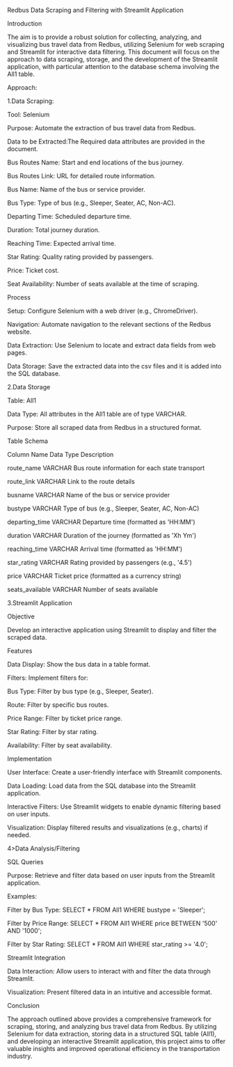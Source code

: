 Redbus Data Scraping and Filtering with Streamlit Application


Introduction

The aim is to provide a robust solution for collecting, analyzing, and visualizing bus travel data from Redbus, utilizing Selenium for web scraping and Streamlit for interactive data filtering. This document will focus on the approach to data scraping, storage, and the development of the Streamlit application, with particular attention to the database schema involving the All1 table.

Approach:


1.Data Scraping:

Tool: Selenium

Purpose: Automate the extraction of bus travel data from Redbus.

Data to be Extracted:The Required data attributes are provided in the document.

Bus Routes Name: Start and end locations of the bus journey.

Bus Routes Link: URL for detailed route information.

Bus Name: Name of the bus or service provider.

Bus Type: Type of bus (e.g., Sleeper, Seater, AC, Non-AC).

Departing Time: Scheduled departure time.

Duration: Total journey duration.

Reaching Time: Expected arrival time.

Star Rating: Quality rating provided by passengers.

Price: Ticket cost.

Seat Availability: Number of seats available at the time of scraping.

Process

Setup: Configure Selenium with a web driver (e.g., ChromeDriver).

Navigation: Automate navigation to the relevant sections of the Redbus website.

Data Extraction: Use Selenium to locate and extract data fields from web pages.

Data Storage: Save the extracted data into the csv files and it is added into the SQL database.

2.Data Storage

Table: All1

Data Type: All attributes in the All1 table are of type VARCHAR.

Purpose: Store all scraped data from Redbus in a structured format.

Table Schema

Column Name	Data Type	Description

route_name	VARCHAR	Bus route information for each state transport

route_link	VARCHAR	Link to the route details

busname	VARCHAR	Name of the bus or service provider

bustype	VARCHAR	Type of bus (e.g., Sleeper, Seater, AC, Non-AC)

departing_time	VARCHAR	Departure time (formatted as 'HH:MM')

duration	VARCHAR	Duration of the journey (formatted as 'Xh Ym')

reaching_time	VARCHAR	Arrival time (formatted as 'HH:MM')

star_rating	VARCHAR	Rating provided by passengers (e.g., '4.5')

price	VARCHAR	Ticket price (formatted as a currency string)

seats_available	VARCHAR	Number of seats available

3.Streamlit Application

Objective

Develop an interactive application using Streamlit to display and filter the scraped data.

Features

Data Display: Show the bus data in a table format.

Filters: Implement filters for:

Bus Type: Filter by bus type (e.g., Sleeper, Seater).

Route: Filter by specific bus routes.

Price Range: Filter by ticket price range.

Star Rating: Filter by star rating.

Availability: Filter by seat availability.

Implementation

User Interface: Create a user-friendly interface with Streamlit components.

Data Loading: Load data from the SQL database into the Streamlit application.

Interactive Filters: Use Streamlit widgets to enable dynamic filtering based on user inputs.

Visualization: Display filtered results and visualizations (e.g., charts) if needed.

4>Data Analysis/Filtering

SQL Queries

Purpose: Retrieve and filter data based on user inputs from the Streamlit application.

Examples:

Filter by Bus Type: SELECT * FROM All1 WHERE bustype = 'Sleeper';

Filter by Price Range: SELECT * FROM All1 WHERE price BETWEEN '500' AND '1000';

Filter by Star Rating: SELECT * FROM All1 WHERE star_rating >= '4.0';

Streamlit Integration

Data Interaction: Allow users to interact with and filter the data through Streamlit.

Visualization: Present filtered data in an intuitive and accessible format.

Conclusion

The approach outlined above provides a comprehensive framework for scraping, storing, and analyzing bus travel data from Redbus. By utilizing Selenium for data extraction, storing data in a structured SQL table (All1), and developing an interactive Streamlit application, this project aims to offer valuable insights and improved operational efficiency in the transportation industry.
